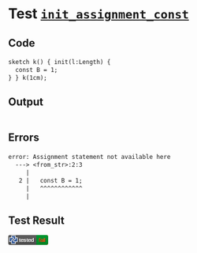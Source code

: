 # Test [`init_assignment_const`](/doc/tests/statement_usage.md#L404)

## Code

```µcad
sketch k() { init(l:Length) {
  const B = 1;
} } k(1cm);

```

## Output

```,plain
```

## Errors

```,plain
error: Assignment statement not available here
  ---> <from_str>:2:3
     |
   2 |   const B = 1;
     |   ^^^^^^^^^^^^
     |
```

## Test Result

![FAILED AS EXPECTED](/doc/tests/.test/init_assignment_const.png)
